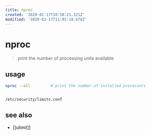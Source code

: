 ```yaml
---
title: nproc
created: '2020-02-17T10:58:21.321Z'
modified: '2020-02-17T11:02:18.678Z'
---
```


# nproc

> print the number of processing units available

## usage
```sh
nproc --all         # print the number of installed processors


/etc/security/limits.conf
```
## see also
- [[ulimit]]
